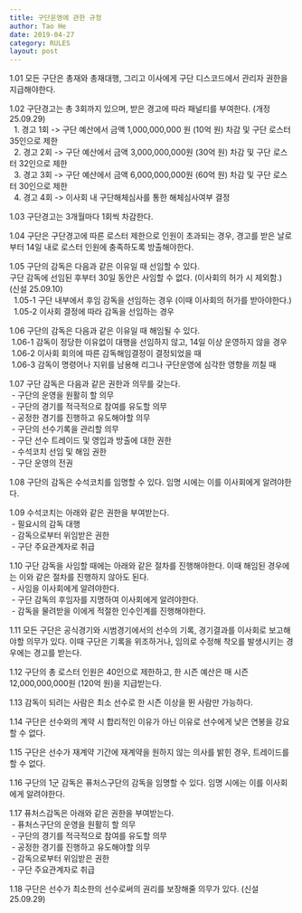 ```yaml
---
title: 구단운영에 관한 규정
author: Tao He
date: 2019-04-27
category: RULES
layout: post
---
```


1.01 모든 구단은 총재와 총재대행, 그리고 이사에게 구단 디스코드에서 관리자 권한을 지급해야한다.

1.02 구단경고는 총 3회까지 있으며, 받은 경고에 따라 패널티를 부여한다. (개정 25.09.29) <br>
&nbsp; 1. 경고 1회 -> 구단 예산에서 금액 1,000,000,000 원 (10억 원) 차감 및 구단 로스터 35인으로 제한 <br> 
&nbsp; 2. 경고 2회 -> 구단 예산에서 금액 3,000,000,000원 (30억 원) 차감 및 구단 로스터 32인으로 제한 <br>
&nbsp; 3. 경고 3회 -> 구단 예산에서 금액 6,000,000,000원 (60억 원) 차감 및 구단 로스터 30인으로 제한 <br> 
&nbsp; 4. 경고 4회 -> 이사회 내 구단해체심사를 통한 해체심사여부 결정

1.03 구단경고는 3개월마다 1회씩 차감한다.

1.04 구단은 구단경고에 따른 로스터 제한으로 인원이 초과되는 경우, 경고를 받은 날로부터 14일 내로 로스터 인원에 충족하도록 방출해야한다.

1.05 구단의 감독은 다음과 같은 이유일 때 선임할 수 있다. <br>
구단 감독에 선임된 후부터 30일 동안은 사임할 수 없다. (이사회의 허가 시 제외함.) (신설 25.09.10) <br>
&nbsp; 1.05-1 구단 내부에서 후임 감독을 선임하는 경우 (이때 이사회의 허가를 받아야한다.) <br>
&nbsp; 1.05-2 이사회 결정에 따라 감독을 선임하는 경우

1.06 구단의 감독은 다음과 같은 이유일 때 해임될 수 있다. <br>
&nbsp;1.06-1 감독이 정당한 이유없이 대행을 선임하지 않고, 14일 이상 운영하지 않을 경우 <br>
&nbsp;1.06-2 이사회 회의에 따른 감독해임결정이 결정되었을 때 <br>
&nbsp;1.06-3 감독이 명령어나 지위를 남용해 리그나 구단운영에 심각한 영향을 끼칠 때

1.07 구단 감독은 다음과 같은 권한과 의무를 갖는다.<br>
&nbsp;- 구단의 운영을 원활히 할 의무<br>
&nbsp;- 구단의 경기를 적극적으로 참여를 유도할 의무<br>
&nbsp;- 공정한 경기를 진행하고 유도해야할 의무<br>
&nbsp;- 구단의 선수기록을 관리할 의무<br>
&nbsp;- 구단 선수 트레이드 및 영입과 방출에 대한 권한<br>
&nbsp;- 수석코치 선임 및 해임 권한<br>
&nbsp;- 구단 운영의 전권

1.08 구단의 감독은 수석코치를 임명할 수 있다. 임명 시에는 이를 이사회에게 알려야한다.

1.09 수석코치는 아래와 같은 권한을 부여받는다.<br>
&nbsp;- 필요시의 감독 대행<br>
&nbsp;- 감독으로부터 위임받은 권한<br>
&nbsp;- 구단 주요관계자로 취급

1.10 구단 감독을 사임할 때에는 아래와 같은 절차를 진행해야한다. 이때 해임된 경우에는 이와 같은 절차를 진행하지 않아도 된다.<br>
&nbsp;- 사임을 이사회에게 알려야한다.<br>
&nbsp;- 구단 감독의 후임자를 지명하여 이사회에게 알려야한다.<br>
&nbsp;- 감독을 물려받을 이에게 적절한 인수인계를 진행해야한다.

1.11 모든 구단은 공식경기와 시범경기에서의 선수의 기록, 경기결과를 이사회로 보고해야할 의무가 있다. 이때 구단은 기록을 위조하거나, 임의로 수정해 착오를 발생시키는 경우에는 경고를 받는다.

1.12 구단의 총 로스터 인원은 40인으로 제한하고, 한 시즌 예산은 매 시즌 12,000,000,000원 (120억 원)을 지급받는다.

1.13 감독이 되려는 사람은 최소 선수로 한 시즌 이상을 뛴 사람만 가능하다.

1.14 구단은 선수와의 계약 시 합리적인 이유가 아닌 이유로 선수에게 낮은 연봉을 강요할 수 없다.

1.15 구단은 선수가 재계약 기간에 재계약을 원하지 않는 의사를 밝힌 경우, 트레이드를 할 수 없다. 

1.16 구단의 1군 감독은 퓨처스구단의 감독을 임명할 수 있다. 임명 시에는 이를 이사회에게 알려야한다.

1.17 퓨처스감독은 아래와 같은 권한을 부여받는다. <br>
&nbsp;- 퓨처스구단의 운영을 원활히 할 의무<br>
&nbsp;- 구단의 경기를 적극적으로 참여를 유도할 의무<br>
&nbsp;- 공정한 경기를 진행하고 유도해야할 의무<br>
&nbsp;- 감독으로부터 위임받은 권한<br>
&nbsp;- 구단 주요관계자로 취급

1.18 구단은 선수가 최소한의 선수로써의 권리를 보장해줄 의무가 있다. (신설 25.09.29)
